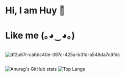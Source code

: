 
# Hi, I am Huy 👋
# Like me (｡◕‿◕｡)
```
```
![df2u67r-ca6bc40e-397c-425a-b31d-a548da7c6fdc](https://user-images.githubusercontent.com/95224307/164258146-494cb75a-50ba-4076-ae33-8228ce9b6159.jpg)
```
```
![Anurag's GitHub stats](https://github-readme-stats.vercel.app/api?username=duchuys31&show_icons=true&theme=radical)
![Top Langs](https://github-readme-stats.vercel.app/api/top-langs/?username=duchuys31&langs_count=10)

